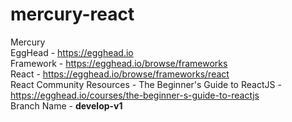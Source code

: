 # mercury-react
Mercury<br/>
EggHead - https://egghead.io<br/>
Framework - https://egghead.io/browse/frameworks<br/>
React - https://egghead.io/browse/frameworks/react <br/>
React Community Resources - The Beginner's Guide to ReactJS - https://egghead.io/courses/the-beginner-s-guide-to-reactjs<br/>
Branch Name - <b>develop-v1</b>
